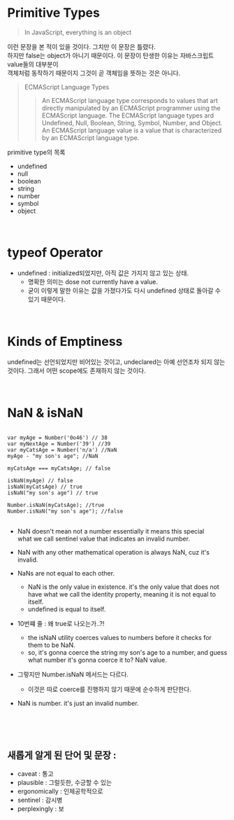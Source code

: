 # Primitive Types

> In JavaScript, everything is an object

이런 문장을 본 적이 있을 것이다. 그치만 이 문장은 틀렸다.  
하지만 false는 object가 아니기 때문이다.
이 문장이 탄생한 이유는 자바스크립트 value들의 대부분이  
객체처럼 동작하기 때문이지 그것이 곧 객체임을 뜻하는 것은 아니다.

> ECMAScript Language Types
>
> > An ECMAScript language type corresponds to values that art directly manipulated by an ECMAScript programmer using the ECMAScript language. The ECMAScript language types ard Undefined, Null, Boolean, String, Symbol, Number, and Object. An ECMAScript language value is a value that is characterized by an ECMAScript language type.

primitive type의 목록

- undefined
- null
- boolean
- string
- number
- symbol
- object

<br>
 
 # typeof Operator

- undefined : initialized되었지만, 아직 값은 가지지 않고 있는 상태.
  - 명확한 의미는 dose not currently have a value.
  - 굳이 이렇게 말한 이유는 값을 가졌다가도 다시 undefined 상태로 돌아갈 수 있기 때문이다.

<br>

# Kinds of Emptiness

undefined는 선언되었지만 비어있는 것이고,
undeclared는 아예 선언조차 되지 않는 것이다. 그래서 어떤 scope에도 존재하지 않는 것이다.

<br>

# NaN & isNaN

<pre>
<code>
var myAge = Number('0o46') // 38
var myNextAge = Number('39') //39
var myCatsAge = Number('n/a') //NaN
myAge - "my son's age"; //NaN

myCatsAge === myCatsAge; // false

isNaN(myAge) // false
isNaN(myCatsAge) // true
isNaN("my son's age") // true

Number.isNaN(myCatsAge); //true
Number.isNaN("my son's age"); //false
</code>
</pre>

- NaN doesn't mean not a number essentially it means this special  
  what we call sentinel value that indicates an invalid number.

- NaN with any other mathematical operation is always NaN, cuz it's invalid.

- NaNs are not equal to each other.

  - NaN is the only value in existence. it's the only value that does not have what we call the identity property, meaning it is not equal to itself.
  - undefined is equal to itself.

- 10번쨰 줄 : 왜 true로 나오는가..?!

  - the isNaN utility coerces values to numbers before it checks for them to be NaN.
  - so, it's gonna coerce the string my son's age to a number, and guess what number it's gonna coerce it to? NaN value.

- 그렇지만 Number.isNaN 메서드는 다르다.

  - 이것은 따로 coerce를 진행하지 않기 때문에 순수하게 판단한다.

- NaN is number. it's just an invalid number.

<br>
<br>
<br>

## 새롭게 알게 된 단어 및 문장 :

- caveat : 통고
- plausible : 그럴듯한, 수긍할 수 있는
- ergonomically : 인체공학적으로
- sentinel : 감시병
- perplexingly : 보
